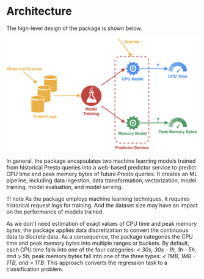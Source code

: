 # Architecture

The high-level design of the package is shown below.

<img src="https://github.com/ChunxuTang/presto-query-predictor-docs/blob/master/docs/img/architecture.png?raw=true" width="600">

In general, the package encapsulates two machine learning models trained from
historical Presto queries into a web-based predictor service to predict CPU
time and peak memory bytes of future Presto queries. It creates an ML pipeline,
including data ingestion, data transformation, vectorization, model training,
model evaluation, and model serving.

!!! note
    As the package employs machine learning techniques, it requires historical
    request logs for training. And the dataset size may have an impact on the
    performance of models trained.

As we don't need estimation of exact values of CPU time and peak memory bytes,
the package applies data discretization to convert the continuous data to discrete
data. As a consequence, the package categories the CPU time and peak memory
bytes into multiple ranges or buckets. By default, each CPU time falls into one
of the four categories: *< 30s, 30s - 1h, 1h - 5h, and > 5h*; peak memory bytes fall
into one of the three types: *< 1MB, 1MB - 1TB, and > 1TB*. This approach converts
the regression task to a classification problem.
